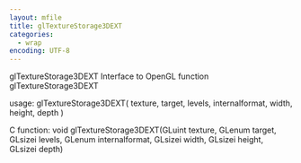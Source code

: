 ```yaml
---
layout: mfile
title: glTextureStorage3DEXT
categories:
  - wrap
encoding: UTF-8
---
```


glTextureStorage3DEXT  Interface to OpenGL function glTextureStorage3DEXT

usage:  glTextureStorage3DEXT( texture, target, levels, internalformat, width, height, depth )

C function:  void glTextureStorage3DEXT(GLuint texture, GLenum target, GLsizei levels, GLenum internalformat, GLsizei width, GLsizei height, GLsizei depth)
